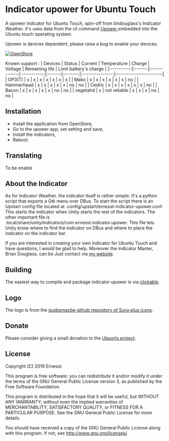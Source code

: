# Indicator upower for Ubuntu Touch

A upower indicator for Ubuntu Touch, spin-off from bhdouglass's Indicator Weather.
it's uses data from the cli command [Upower ](https://upower.freedesktop.org/) embedded into the Ubuntu touch operating system.

Upower is devices dependent, please raise a bug to enable your devices.

[![OpenStore](https://open-store.io/badges/en_US.png)](https://open-store.io/app/indicator.upower-ernesst)

Known support :
|   Devices  | Status |    Current   | Temperature | Charge | Voltage | Remaining life  | Limit battery's charge |
|:----------:|:------:|:------------:|:-----------:|:------:|:-------:|:---------------:|:----------------------:|
|   OP3(T)   |    x   |       x      |      x      |    x   |    x    |        x        |            x           |
|    Mako    |    x   |       x      |      x      |    x   |    x    |        x        |           no           |
| Hammerhead |    x   |       x      |      x      |    x   |    x    |        no       |           no           |
|   Cedric   |    x   |       x      |      x      |    x   |    x    |        x        |           no           |
|    Bacon   |    x   |       x      |      x      |    x   |    x    |        no       |           no           |
|  vegetahd  |    x   | not reliable |      x      |    x   |    x    |        no       |           no           |

## Installation
- Install the application from OpenStore,
- Go to the upower app, set setting and save,
- install the indicators,
- Reboot.

## Translating

To be enable

## About the Indicator
As for Indicator Weather, the indicator itself is rather simple. It's a python script that exports a Gtk
menu over DBus. To start the script there is an Upstart config file located at
.config/upstart/ernesst-indicator-upower.conf. This starts the indicator when
Unity starts the rest of the indicators. The other important file is
.local/share/unity/indicators/com.ernesst.indicator.upower. This file lets Unity know where to
find the indicator on DBus and where to place the indicator on the indicator bar.

If you are interested in creating your own indicator for Ubuntu Touch and have
questions, I would be glad to help.
Moreover the Indicator Master, Brian Douglass, can be Just contact via [my website](https://bhdouglass.com/contact.html).

## Building

The easiest way to compile and package indicator upower is via [clickable](https://github.com/bhdouglass/clickable).

## Logo

The logo is from the [gusbemacbe github repository of Suru-plus icons](https://github.com/gusbemacbe/suru-plus).

## Donate

Please consider giving a small donation to the [Ubports project](https://ubports.com/donate).

## License

Copyright (C) 2019 Ernesst

This program is free software: you can redistribute it and/or modify it under the terms of the GNU General Public License version 3, as published
by the Free Software Foundation.

This program is distributed in the hope that it will be useful, but WITHOUT ANY WARRANTY; without even the implied warranties of MERCHANTABILITY, SATISFACTORY QUALITY, or FITNESS FOR A PARTICULAR PURPOSE.  See the GNU General Public License for more details.

You should have received a copy of the GNU General Public License along with this program.  If not, see <http://www.gnu.org/licenses/>.
